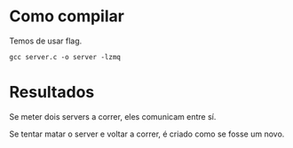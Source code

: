 # Como compilar
Temos de usar flag.
~~~
gcc server.c -o server -lzmq
~~~

# Resultados
Se meter dois servers a correr, eles comunicam entre sí.

Se tentar matar o server e voltar a correr, é criado como se fosse um novo. 